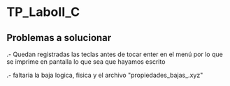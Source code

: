 # TP_LaboII_C

Problemas a solucionar
----------------------
.- Quedan registradas las teclas antes de tocar enter en el menú por lo que se imprime en pantalla lo que sea que hayamos escrito

 .- faltaria la baja logica, fisica y el archivo "propiedades_bajas_<fecha>.xyz"























